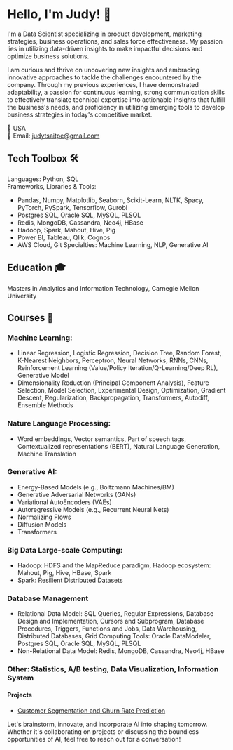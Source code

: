 <link rel="stylesheet" href="styles.css">


# Hello, I'm Judy! 👋

I'm a Data Scientist specializing in product development, marketing strategies, business operations, and sales force effectiveness.
My passion lies in utilizing data-driven insights to make impactful decisions and optimize business solutions. 

I am curious and thrive on uncovering new insights and embracing innovative approaches to tackle the challenges encountered by the company. Through my previous experiences, I have demonstrated adaptability, a passion for continuous learning, strong communication skills to effectively translate technical expertise into actionable insights that fulfill the business's needs, and proficiency in utilizing emerging tools to develop business strategies in today's competitive market.

📍 USA\
📧 Email: judytsaitpe@gmail.com

## Tech Toolbox 🛠️
Languages: Python, SQL\
Frameworks, Libraries & Tools:
- Pandas, Numpy, Matplotlib, Seaborn, Scikit-Learn, NLTK, Spacy, PyTorch, PySpark, Tensorflow, Gurobi
- Postgres SQL, Oracle SQL, MySQL, PLSQL
- Redis, MongoDB, Cassandra, Neo4j, HBase
- Hadoop, Spark, Mahout, Hive, Pig
- Power BI, Tableau, Qlik, Cognos
- AWS Cloud, Git
Specialties: Machine Learning, NLP, Generative AI

## Education 🎓 
Masters in Analytics and Information Technology, Carnegie Mellon University

## Courses 📜
### Machine Learning:
- Linear Regression, Logistic Regression, Decision Tree, Random Forest, K-Nearest Neighbors, Perceptron, Neural Networks, RNNs, CNNs, Reinforcement Learning (Value/Policy Iteration/Q-Learning/Deep RL), Generative Model
- Dimensionality Reduction (Principal Component Analysis), Feature Selection, Model Selection, Experimental Design, Optimization, Gradient Descent, Regularization, Backpropagation, Transformers, Autodiff, Ensemble Methods

### Nature Language Processing:
- Word embeddings, Vector semantics, Part of speech tags, Contextualized representations (BERT), Natural Language Generation, Machine Translation

### Generative AI:
- Energy-Based Models (e.g., Boltzmann Machines/BM)
- Generative Adversarial Networks (GANs)
- Variational AutoEncoders (VAEs)
- Autoregressive Models (e.g., Recurrent Neural Nets)
- Normalizing Flows
- Diffusion Models
- Transformers

### Big Data Large-scale Computing:
- Hadoop: HDFS and the MapReduce paradigm, Hadoop ecosystem: Mahout, Pig, Hive, HBase, Spark
- Spark: Resilient Distributed Datasets

### Database Management
- Relational Data Model: SQL Queries, Regular Expressions, Database Design and Implementation, Cursors and Subprogram, Database Procedures, Triggers, Functions and Jobs, Data Warehousing, Distributed Databases, Grid Computing
  Tools: Oracle DataModeler, Postgres SQL, Oracle SQL, MySQL, PLSQL
- Non-Relational Data Model: Redis, MongoDB, Cassandra, Neo4j, HBase

### Other: Statistics, A/B testing, Data Visualization, Information System

#### Projects
- [Customer Segmentation and Churn Rate Prediction](customer_segmentation_chrun_rate_prediction)

Let's brainstorm, innovate, and incorporate AI into shaping tomorrow.
Whether it's collaborating on projects or discussing the boundless opportunities of AI, feel free to reach out for a conversation!

